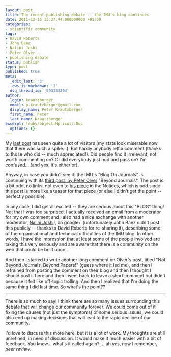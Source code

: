 ```yaml
---
layout: post
title: The recent publishing debate -- the IMU's blog continues
date: 2011-12-16 15:37:44.000000000 +01:00
categories:
- scientific community
tags:
- David Roberts
- John Baez
- Nalini Joshi
- Peter Olver
- publishing debate
status: publish
type: post
published: true
meta:
  _edit_last: '3'
  _cws_is_markdown: '1'
  dsq_thread_id: '593133204'
author:
  login: krautzberger
  email: p.krautzberger@gmail.com
  display_name: Peter Krautzberger
  first_name: Peter
  last_name: Krautzberger
excerpt: !ruby/object:Hpricot::Doc
  options: {}
---
```


My [last post](http://boolesrings.org/krautzberger/2011/12/12/the-recent-publishing-debate-the-economic-power-of-publishers/) has seen quite a lot of visitors (my stats look miserable now that there was such a spike...). But hardly anybody left a comment (thanks to those who did -- much appreciated!). Did people find it irrelevant, not worth commenting on? Or did everybody just nod and pass on? I'm confused... (and yes, it's either or).

Anyway, in case you didn't see it: the IMU's "Blog On Journals" is continuing with its [third post, by Peter Olver](http://blog.mathunion.org/journals/?no_cache=1&tx_t3blog_pi1%5BblogList%5D%5BshowUid%5D=24&tx_t3blog_pi1%5BblogList%5D%5Byear%5D=2011&tx_t3blog_pi1%5BblogList%5D%5Bmonth%5D=12&tx_t3blog_pi1%5BblogList%5D%5Bday%5D=14&cHash=4cc259744b2132a1a30cbb0cf1188028) "Beyond Journals". The post is a bit odd, no links, not even to [his piece](http://www.ams.org/notices/201108/rtx110801124p.pdf) in the Notices, which is odd since this post is more like a teaser for that piece (or else I didn't get the point -- perfectly possible).

In any case, I did get all excited -- they are serious about this "BLOG" thing! Not that I was too surprised. I actually received an email from a moderator for my own comment and I also had a nice exchange with another moderator, [Nalini Joshi](http://www.vimeo.com/33615260)!, on google+ (unfortunately John Baez didn't post this publicly -- thanks to David Roberts for re-sharing it), describing some of the organisational and technical difficulties of the IMU blog. In other words, I have the impression that at least some of the people involved are taking this very seriously and are aware that there is a community on the web that could be built upon.

And then I started to write another long comment on Olver's post, titled "Not Beyond Journals, Beyond Papers!" (guess where it led me), and then I refrained from posting the comment on their blog and then I thought I should post it here and then I went back to leave a short comment but didn't because it felt like off-topic trolling. And then I realized that I'm doing the same thing I did last time. So what's the point??

* * *

There is so much to say! I think there are so many issues surrounding this debate that will change our community forever. We could come out of it fixing the causes (not just the symptoms) of some serious issues, we could also end up making decisions that will lead to the rapid decline of our community.

I'd love to discuss this more here, but it is a lot of work. My thoughts are still unrefined, in need of discussion. It would make it much easier with a bit of feedback. You know... what's it called again? ... ah yes, now I remember, _peer review_.